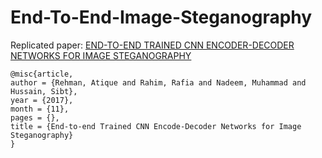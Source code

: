# End-To-End-Image-Steganography
Replicated paper: [END-TO-END TRAINED CNN ENCODER-DECODER NETWORKS FOR IMAGE STEGANOGRAPHY](https://arxiv.org/pdf/1711.07201.pdf)

```
@misc{article,
author = {Rehman, Atique and Rahim, Rafia and Nadeem, Muhammad and Hussain, Sibt},
year = {2017},
month = {11},
pages = {},
title = {End-to-end Trained CNN Encode-Decoder Networks for Image Steganography}
}
```
